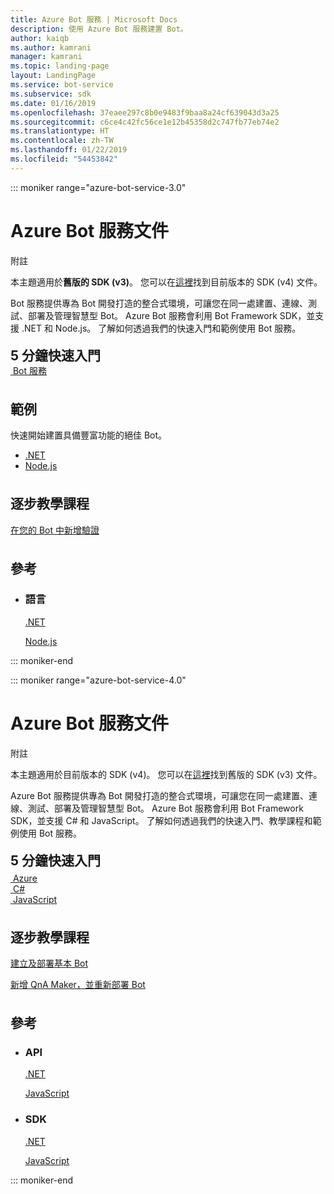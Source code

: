 ```yaml
---
title: Azure Bot 服務 | Microsoft Docs
description: 使用 Azure Bot 服務建置 Bot。
author: kaiqb
ms.author: kamrani
manager: kamrani
ms.topic: landing-page
layout: LandingPage
ms.service: bot-service
ms.subservice: sdk
ms.date: 01/16/2019
ms.openlocfilehash: 37eaee297c8b0e9483f9baa8a24cf639043d3a25
ms.sourcegitcommit: c6ce4c42fc56ce1e12b45358d2c747fb77eb74e2
ms.translationtype: HT
ms.contentlocale: zh-TW
ms.lasthandoff: 01/22/2019
ms.locfileid: "54453842"
---
```

::: moniker range="azure-bot-service-3.0"

<div class="content">
    <h1>Azure Bot 服務文件</h1>
    <div class="alert is-info">
        <p class="alert-title"><span class="docon docon-status-error-outline"></span> 附註</p>
        <p>本主題適用於<strong>舊版的 SDK (v3)</strong>。 您可以在<a href="https://docs.microsoft.com/en-us/azure/bot-service/?view=azure-bot-service-4.0" data-linktype="external">這裡</a>找到目前版本的 SDK (v4) 文件。</p>
    </div>
    <div class="intro" style="min-width: 200px">
        <p>Bot 服務提供專為 Bot 開發打造的整合式環境，可讓您在同一處建置、連線、測試、部署及管理智慧型 Bot。 Azure Bot 服務會利用 Bot Framework SDK，並支援 .NET 和 Node.js。 了解如何透過我們的快速入門和範例使用 Bot 服務。</p>
    </div>
<h2 style="margin-top: 18px; margin-bottom: 0px;">5 分鐘快速入門</h2>
<div class="ico48Case">
    <div class="ico48Link">
        <a href="/bot-framework/bot-service-quickstart">
            <img src="media/index/logo_bot.svg" alt="">
            <span>Bot 服務</span>
        </a>
    </div>
</div>
 
<h2 style="margin-top: 36px">範例</h2>
<p>快速開始建置具備豐富功能的絕佳 Bot。</p>
<ul>
    <li><a href="https://github.com/Microsoft/BotBuilder-Samples/tree/v3-sdk-samples/CSharp">.NET</a></li>
    <li><a href="https://github.com/Microsoft/BotBuilder-Samples/tree/v3-sdk-samples/Node">Node.js</a></li>
</ul>
<h2 style="margin-top: 36px">逐步教學課程</h2>
<p> <a href="/bot-framework/bot-builder-tutorial-authentication">在您的 Bot 中新增驗證</a> </p>
<h2 style="margin-top: 36px">參考</h2>
<ul class="panelContent cardsD">
    <li>
        <div class="cardSize">
            <div class="cardPadding">
                <div class="card">
                    <div class="cardText">
                        <h3>語言</h3>
                        <p><a href="/dotnet/api/?view=botbuilder-3.12.2.4">.NET</a></p>
                        <p><a href="https://docs.botframework.com/en-us/node/builder/chat-reference/modules/_botbuilder_d_.html">Node.js</a></p>
                    </div>
                </div>
            </div>
        </div>
    </li>
</ul>
</div>


::: moniker-end

::: moniker range="azure-bot-service-4.0"

<div class="content">
    <h1>Azure Bot 服務文件</h1>
    <div class="alert is-info">
        <p class="alert-title"><span class="docon docon-status-error-outline"></span> 附註</p>
        <p>本主題適用於目前版本的 SDK (v4)。 您可以在<a href="https://docs.microsoft.com/en-us/azure/bot-service/?view=azure-bot-service-3.0" data-linktype="external">這裡</a>找到舊版的 SDK (v3) 文件。</p>
    </div>
    <div class="intro" style="min-width: 200px">
        <p>Azure Bot 服務提供專為 Bot 開發打造的整合式環境，可讓您在同一處建置、連線、測試、部署及管理智慧型 Bot。 Azure Bot 服務會利用 Bot Framework SDK，並支援 C# 和 JavaScript。 了解如何透過我們的快速入門、教學課程和範例使用 Bot 服務。
</p>
</div>

<h2 style="margin-top: 18px; margin-bottom: 0px;">5 分鐘快速入門</h2>
<p style="margin-top: 6px; margin-bottom: 6px;"></p>
<div class="ico48Case">
    <div class="ico48Link">
        <a href="/bot-framework/bot-service-quickstart">
            <img src="v4sdk/media/logo_bot.svg" alt="">
            <span>Azure</span>
        </a>
    </div>
    <div class="ico48Link">
        <a href="/bot-framework/dotnet/bot-builder-dotnet-sdk-quickstart">
            <img src="v4sdk/media/logo_csharp.svg" alt="">
            <span>C&#35;</span>
        </a>
    </div>
    <div class="ico48Link">
        <a href="/bot-framework/javascript/bot-builder-javascript-quickstart">
            <img src="v4sdk/media/logo_js.svg" alt="">
            <span>JavaScript</span>
        </a>
    </div>
</div>

<h2 style="margin-top: 36px">逐步教學課程</h2>
<p><a href="/bot-framework/bot-builder-tutorial-basic-deploy">建立及部署基本 Bot</a></p>
<p><a href="/bot-framework/bot-builder-tutorial-add-qna">新增 QnA Maker，並重新部署 Bot</a></p>
<h2 style="margin-top: 36px">參考</h2>
<ul class="panelContent cardsD">
    <li>
        <div class="cardSize">
            <div class="cardPadding">
                <div class="card">
                    <div class="cardText">
                        <h3>API</h3>
                        <p><a href="https://aka.ms/dotnetsdk4">.NET</a></p>
                        <p><a href="https://aka.ms/jssdk4">JavaScript</a></p>
                    </div>
                </div>
            </div>
        </div>
    </li>
    <li>
        <div class="cardSize">
            <div class="cardPadding">
                <div class="card">
                    <div class="cardText">
                        <h3>SDK</h3>
                        <p><a href="https://github.com/Microsoft/botbuilder-dotnet">.NET</a></p>
                        <p><a href="https://github.com/Microsoft/botbuilder-js">JavaScript</a></p>
                    </div>
                </div>
            </div>
        </div>
    </li>
</ul>
</div>

::: moniker-end
